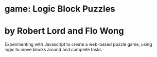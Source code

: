 # game: Logic Block Puzzles
by Robert Lord and Flo Wong
=====
Experimenting with Javascript to create a web-based puzzle game, using logic to move blocks around and complete tasks
